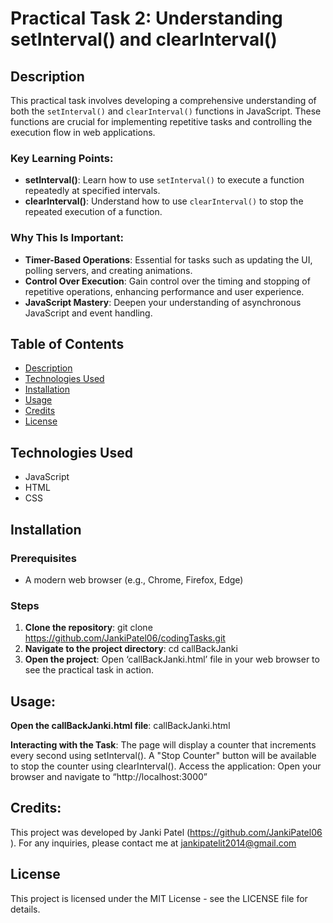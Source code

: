 # Practical Task 2: Understanding setInterval() and clearInterval()

## Description
This practical task involves developing a comprehensive understanding of both the `setInterval()` and `clearInterval()` functions in JavaScript. These functions are crucial for implementing repetitive tasks and controlling the execution flow in web applications.

### Key Learning Points:
- **setInterval()**: Learn how to use `setInterval()` to execute a function repeatedly at specified intervals.
- **clearInterval()**: Understand how to use `clearInterval()` to stop the repeated execution of a function.

### Why This Is Important:
- **Timer-Based Operations**: Essential for tasks such as updating the UI, polling servers, and creating animations.
- **Control Over Execution**: Gain control over the timing and stopping of repetitive operations, enhancing performance and user experience.
- **JavaScript Mastery**: Deepen your understanding of asynchronous JavaScript and event handling.

## Table of Contents
- [Description](#description)
- [Technologies Used](#technologies-used)
- [Installation](#installation)
- [Usage](#usage)
- [Credits](#credits)
- [License](#license)

## Technologies Used
- JavaScript
- HTML
- CSS

## Installation

### Prerequisites
- A modern web browser (e.g., Chrome, Firefox, Edge)

### Steps

1. **Clone the repository**:
git clone https://github.com/JankiPatel06/codingTasks.git
2. **Navigate to the project directory**:
cd callBackJanki
3. **Open the project**:
Open ‘callBackJanki.html’ file in your web browser to see the practical task in action. 
## Usage:
**Open the callBackJanki.html file**:
callBackJanki.html 

**Interacting with the Task**:
The page will display a counter that increments every second using setInterval().
A "Stop Counter" button will be available to stop the counter using clearInterval(). 
Access the application: Open your browser and navigate to “http://localhost:3000”
## **Credits**: 
This project was developed by Janki Patel (https://github.com/JankiPatel06 ). For any inquiries, please contact me at jankipatelit2014@gmail.com

## License
This project is licensed under the MIT License - see the LICENSE file for details.
